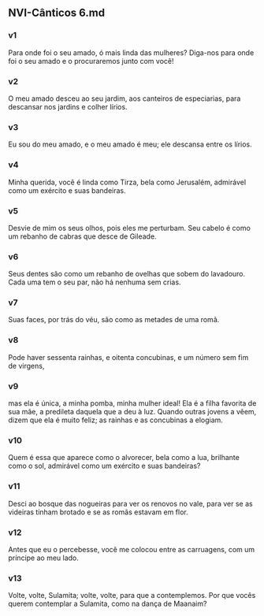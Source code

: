 ## NVI-Cânticos 6.md
### v1
 Para onde foi o seu amado, ó mais linda das mulheres? Diga-nos para onde foi o seu amado e o procuraremos junto com você!
### v2
 O meu amado desceu ao seu jardim, aos canteiros de especiarias, para descansar nos jardins e colher lírios.
### v3
 Eu sou do meu amado, e o meu amado é meu; ele descansa entre os lírios.
### v4
 Minha querida, você é linda como Tirza, bela como Jerusalém, admirável como um exército e suas bandeiras.
### v5
 Desvie de mim os seus olhos, pois eles me perturbam. Seu cabelo é como um rebanho de cabras que desce de Gileade.
### v6
 Seus dentes são como um rebanho de ovelhas que sobem do lavadouro. Cada uma tem o seu par, não há nenhuma sem crias.
### v7
 Suas faces, por trás do véu, são como as metades de uma romã.
### v8
 Pode haver sessenta rainhas, e oitenta concubinas, e um número sem fim de virgens,
### v9
 mas ela é única, a minha pomba, minha mulher ideal! Ela é a filha favorita de sua mãe, a predileta daquela que a deu à luz. Quando outras jovens a vêem, dizem que ela é muito feliz; as rainhas e as concubinas a elogiam.
### v10
 Quem é essa que aparece como o alvorecer, bela como a lua, brilhante como o sol, admirável como um exército e suas bandeiras?
### v11
 Desci ao bosque das nogueiras para ver os renovos no vale, para ver se as videiras tinham brotado e se as romãs estavam em flor.
### v12
 Antes que eu o percebesse, você me colocou entre as carruagens, com um príncipe ao meu lado.
### v13
 Volte, volte, Sulamita; volte, volte, para que a contemplemos. Por que vocês querem contemplar a Sulamita, como na dança de Maanaim?
